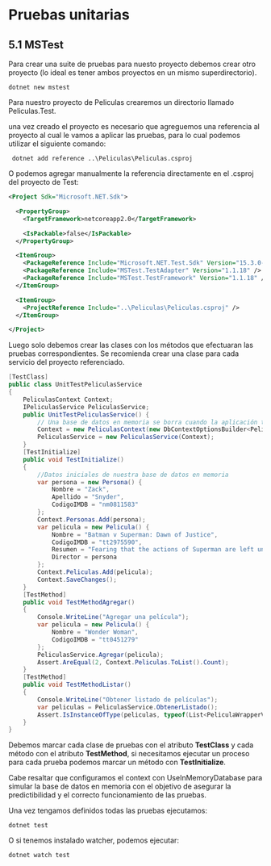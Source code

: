 # Pruebas unitarias

## 5.1 MSTest

Para crear una suite de pruebas para nuesto proyecto debemos crear otro proyecto \(lo ideal es tener ambos proyectos en un mismo superdirectorio\).

```
dotnet new mstest
```

Para nuestro proyecto de Peliculas crearemos un directorio llamado Peliculas.Test.

una vez creado el proyecto es necesario que agreguemos una referencia al proyecto al cual le vamos a aplicar las pruebas, para lo cual podemos utilizar el siguiente comando:

```
 dotnet add reference ..\Peliculas\Peliculas.csproj
```

O podemos agregar manualmente la referencia directamente en el .csproj del proyecto de Test:

```xml
<Project Sdk="Microsoft.NET.Sdk">

  <PropertyGroup>
    <TargetFramework>netcoreapp2.0</TargetFramework>

    <IsPackable>false</IsPackable>
  </PropertyGroup>

  <ItemGroup>
    <PackageReference Include="Microsoft.NET.Test.Sdk" Version="15.3.0-preview-20170628-02" />
    <PackageReference Include="MSTest.TestAdapter" Version="1.1.18" />
    <PackageReference Include="MSTest.TestFramework" Version="1.1.18" />
  </ItemGroup>

  <ItemGroup>
    <ProjectReference Include="..\Peliculas\Peliculas.csproj" />
  </ItemGroup>

</Project>
```

Luego solo debemos crear las clases con los métodos que efectuaran las pruebas correspondientes. Se recomienda crear una clase para cada servicio del proyecto referenciado.

```csharp
[TestClass]
public class UnitTestPeliculasService
{
    PeliculasContext Context;
    IPeliculasService PeliculasService;
    public UnitTestPeliculasService() {
        // Una base de datos en memoria se borra cuando la aplicación termina de ejecutar
        Context = new PeliculasContext(new DbContextOptionsBuilder<PeliculasContext>().UseInMemoryDatabase(databaseName: "Peliculas").Options);
        PeliculasService = new PeliculasService(Context);
    }
    [TestInitialize]
    public void TestInitialize()
    {
        //Datos iniciales de nuestra base de datos en memoria
        var persona = new Persona() {
            Nombre = "Zack",
            Apellido = "Snyder",
            CodigoIMDB = "nm0811583"
        };
        Context.Personas.Add(persona);
        var pelicula = new Pelicula() {
            Nombre = "Batman v Superman: Dawn of Justice",
            CodigoIMDB = "tt2975590",
            Resumen = "Fearing that the actions of Superman are left unchecked, Batman takes on the Man of Steel, while the world wrestles with what kind of a hero it really needs.",
            Director = persona
        };
        Context.Peliculas.Add(pelicula);
        Context.SaveChanges();
    }
    [TestMethod]
    public void TestMethodAgregar()
    {
        Console.WriteLine("Agregar una película");
        var pelicula = new Pelicula() {
            Nombre = "Wonder Woman",
            CodigoIMDB = "tt0451279"
        };
        PeliculasService.Agregar(pelicula);
        Assert.AreEqual(2, Context.Peliculas.ToList().Count);
    }
    [TestMethod]
    public void TestMethodListar()
    {
        Console.WriteLine("Obtener listado de películas");
        var peliculas = PeliculasService.ObtenerListado();
        Assert.IsInstanceOfType(peliculas, typeof(List<PeliculaWrapperView>));
    }
}
```

Debemos marcar cada clase de pruebas con el atributo **TestClass** y cada método con el atributo **TestMethod**, si necesitamos ejecutar un proceso para cada prueba podemos marcar un método con **TestInitialize**.

Cabe resaltar que configuramos el context con UseInMemoryDatabase para simular la base de datos en memoria con el objetivo de asegurar la predictibilidad y el correcto funcionamiento de las pruebas.

Una vez tengamos definidos todas las pruebas ejecutamos:

```
dotnet test
```

O si tenemos instalado watcher, podemos ejecutar:

```
dotnet watch test
```



